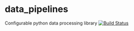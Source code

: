 # data_pipelines

Configurable python data processing library
[![Build Status](https://travis-ci.org/evansde77/data_pipelines.svg?branch=master)](https://travis-ci.org/evansde77/data_pipelines)

